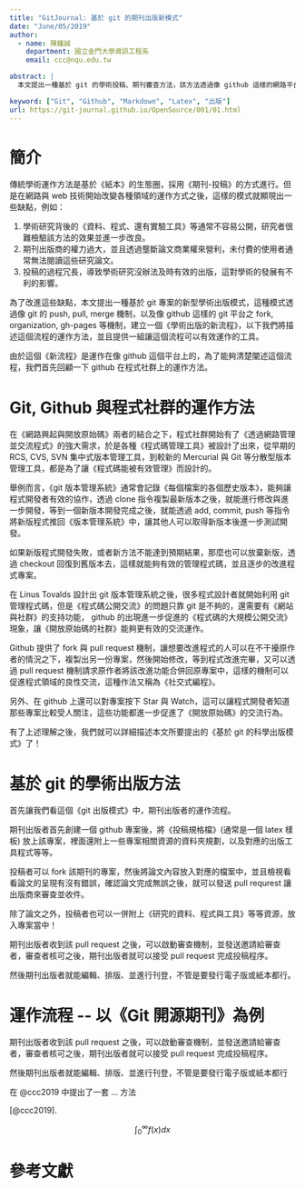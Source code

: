 ```yaml
---
title: "GitJournal: 基於 git 的期刊出版新模式"
date: "June/05/2019"
author:
  - name: 陳鍾誠
    department: 國立金門大學資訊工程系
    email: ccc@nqu.edu.tw

abstract: |
  本文提出一種基於 git 的學術投稿、期刊審查方法，該方法透過像 github 這樣的網路平台，讓投稿者與期刊之間能夠更順暢運作，也讓除了論文以外的學術資源，像是《原始碼、資料、還有測試工具》等資源，能夠更有效地公開並接受檢驗。

keyword: ["Git", "Github", "Markdown", "Latex", "出版"]
url: https://git-journal.github.io/OpenSource/001/01.html
---
```


# 簡介

傳統學術運作方法是基於《紙本》的生態圈，採用《期刊-投稿》的方式進行。但是在網路與 web 技術開始改變各種領域的運作方式之後，這樣的模式就顯現出一些缺點，例如：

1. 學術研究背後的《資料、程式、還有實驗工具》等通常不容易公開，研究者很難檢驗該方法的效果並進一步改良。
2. 期刊出版商的權力過大，並且透過壟斷論文商業權來營利，未付費的使用者通常無法閱讀這些研究論文。
3. 投稿的過程冗長，導致學術研究沒辦法及時有效的出版，這對學術的發展有不利的影響。

為了改進這些缺點，本文提出一種基於 git 專案的新型學術出版模式，這種模式透過像 git 的 push, pull, merge 機制，以及像 github 這樣的 git 平台之 fork, organization, gh-pages 等機制，建立一個《學術出版的新流程》，以下我們將描述這個流程的運作方法，並且提供一組讓這個流程可以有效運作的工具。

由於這個《新流程》是運作在像 github 這個平台上的，為了能夠清楚闡述這個流程，我們首先回顧一下 github 在程式社群上的運作方法。

# Git, Github 與程式社群的運作方法

在《網路興起與開放原始碼》兩者的結合之下，程式社群開始有了《透過網路管理並交流程式》的強大需求，於是各種《程式碼管理工具》被設計了出來，從早期的 RCS, CVS, SVN 集中式版本管理工具，到較新的 Mercurial 與 Git 等分散型版本管理工具，都是為了讓《程式碼能被有效管理》而設計的。

舉例而言，《git 版本管理系統》通常會記錄《每個檔案的各個歷史版本》，能夠讓程式開發者有效的協作，透過 clone 指令複製最新版本之後，就能進行修改與進一步開發，等到一個新版本開發完成之後，就能透過 add, commit, push 等指令將新版程式推回《版本管理系統》中，讓其他人可以取得新版本後進一步測試開發。

如果新版程式開發失敗，或者新方法不能達到預期結果，那麼也可以放棄新版，透過 checkout 回復到舊版本去，這樣就能夠有效的管理程式碼，並且逐步的改進程式專案。

在 Linus Tovalds 設計出 git 版本管理系統之後，很多程式設計者就開始利用 git 管理程式碼，但是《程式碼公開交流》的問題只靠 git 是不夠的，還需要有《網站與社群》的支持功能， github 的出現進一步促進的《程式碼的大規模公開交流》現象，讓《開放原始碼的社群》能夠更有效的交流運作。

Github 提供了 fork 與 pull request 機制，讓想要改進程式的人可以在不干擾原作者的情況之下，複製出另一份專案，然後開始修改，等到程式改進完畢，又可以透過 pull request 機制請求原作者將該改進功能合併回原專案中，這樣的機制可以促進程式領域的良性交流，這種作法又稱為《社交式編程》。

另外、在 github 上還可以對專案按下 Star 與 Watch，這可以讓程式開發者知道那些專案比較受人關注，這些功能都進一步促進了《開放原始碼》的交流行為。

有了上述理解之後，我們就可以詳細描述本文所要提出的《基於 git 的科學出版模式》了！

# 基於 git 的學術出版方法

首先讓我們看這個《git 出版模式》中，期刊出版者的運作流程。

期刊出版者首先創建一個 github 專案後，將《投稿規格檔》(通常是一個 latex 樣板) 放上該專案，裡面還附上一些專案相關資源的資料夾規劃，以及對應的出版工具程式等等。

投稿者可以 fork 該期刊的專案，然後將論文內容放入對應的檔案中，並且檢視看看論文的呈現有沒有錯誤，確認論文完成無誤之後，就可以發送 pull requrest 讓出版商來審查並收件。

除了論文之外，投稿者也可以一併附上《研究的資料、程式與工具》等等資源，放入專案當中！

期刊出版者收到該 pull request 之後，可以啟動審查機制，並發送邀請給審查者，審查者核可之後，期刊出版者就可以接受 pull request 完成投稿程序。

然後期刊出版者就能編輯、排版、並進行刊登，不管是要發行電子版或紙本都行。

# 運作流程 -- 以《Git 開源期刊》為例

期刊出版者收到該 pull request 之後，可以啟動審查機制，並發送邀請給審查者，審查者核可之後，期刊出版者就可以接受 pull request 完成投稿程序。

然後期刊出版者就能編輯、排版、並進行刊登，不管是要發行電子版或紙本都行

在 @ccc2019 中提出了一套 ... 方法 

[@ccc2019].

$$
\int_0^{\infty} f(x) dx
$$


# 參考文獻

